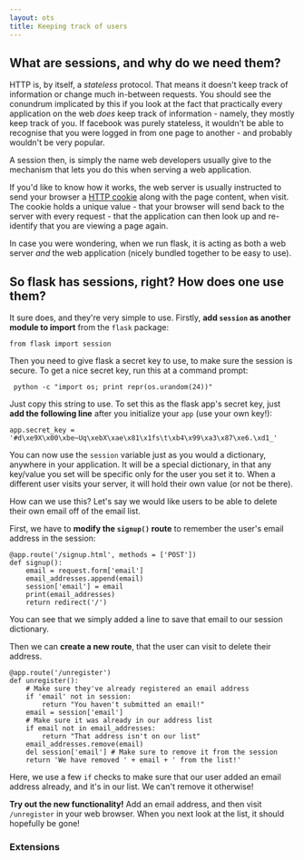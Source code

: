 ```yaml
---
layout: ots
title: Keeping track of users
---
```


## What are sessions, and why do we need them?

HTTP is, by itself, a _stateless_ protocol. That means it doesn't keep track of information or change much in-between requests. You should see the conundrum implicated by this if you look at the fact that practically every application on the web _does_ keep track of information - namely, they mostly keep track of you. If facebook was purely stateless, it wouldn't be able to recognise that you were logged in from one page to another - and probably wouldn't be very popular.

A session then, is simply the name web developers usually give to the mechanism that lets you do this when serving a web application.

If you'd like to know how it works, the web server is usually instructed to send your browser a [HTTP cookie](http://en.wikipedia.org/wiki/HTTP_cookie_) along with the page content, when visit. The cookie holds a unique value - that your browser will send back to the server with every request - that the application can then look up and re-identify that you are viewing a page again.

In case you were wondering, when we run flask, it is acting as both a web server _and_ the web application (nicely bundled together to be easy to use).

## So flask has sessions, right? How does one use them?

It sure does, and they're very simple to use. Firstly, **add `session` as another module to import** from the `flask` package:

    from flask import session
    
Then you need to give flask a secret key to use, to make sure the session is secure. To get a nice secret key, run this at a command prompt:

     python -c "import os; print repr(os.urandom(24))"
     
Just copy this string to use. To set this as the flask app's secret key, just **add the following line** after you initialize your `app` (use your own key!):

    app.secret_key = '#d\xe9X\x00\xbe~Uq\xebX\xae\x81\x1fs\t\xb4\x99\xa3\x87\xe6.\xd1_'
    
You can now use the `session` variable just as you would a dictionary, anywhere in your application. It will be a special dictionary, in that any key/value you set will be specific only for the user you set it to. When a different user visits your server, it will hold their own value (or not be there).

How can we use this? Let's say we would like users to be able to delete their own email off of the email list.

First, we have to **modify the `signup()` route** to remember the user's email address in the session:

    @app.route('/signup.html', methods = ['POST'])
    def signup():
        email = request.form['email']
        email_addresses.append(email)
        session['email'] = email
        print(email_addresses)
        return redirect('/')
        
You can see that we simply added a line to save that email to our session dictionary.
        
Then we can **create a new route**, that the user can visit to delete their address.

    @app.route('/unregister')
    def unregister():
        # Make sure they've already registered an email address
        if 'email' not in session:
            return "You haven't submitted an email!"
        email = session['email']
        # Make sure it was already in our address list
        if email not in email_addresses:
            return "That address isn't on our list"
        email_addresses.remove(email)
        del session['email'] # Make sure to remove it from the session
        return 'We have removed ' + email + ' from the list!'


Here, we use a few `if` checks to make sure that our user added an email address already, and it's in our list. We can't remove it otherwise!

**Try out the new functionality!** Add an email address, and then visit `/unregister` in your web browser. When you next look at the list, it should hopefully be gone!

### Extensions
